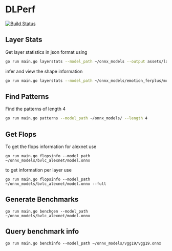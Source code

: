 # DLPerf
[![Build Status](https://travis-ci.org/rai-project/dlperf.svg?branch=master)](https://travis-ci.org/rai-project/dlperf)


## Layer Stats

Get layer statistics in json format using

```bash
go run main.go layerstats --model_path ~/onnx_models --output assets/layer_stats --format json
```

infer and view the shape information

```bash
go run main.go layerstats --model_path ~/onnx_models/emotion_ferplus/model.onnx --format dot
```

## Find Patterns

Find the patterns of length 4

```bash
go run main.go patterns --model_path ~/onnx_models/ --length 4
```

## Get Flops

To get the flops information for alexnet use

```
go run main.go flopsinfo --model_path ~/onnx_models/bvlc_alexnet/model.onnx
```

to get information per layer use

```
go run main.go flopsinfo --model_path ~/onnx_models/bvlc_alexnet/model.onnx --full
```


## Generate Benchmarks

```
go run main.go benchgen --model_path ~/onnx_models/bvlc_alexnet/model.onnx
```

## Query benchmark info

```
go run main.go benchinfo --model_path ~/onnx_models/vgg19/vgg19.onnx
```
